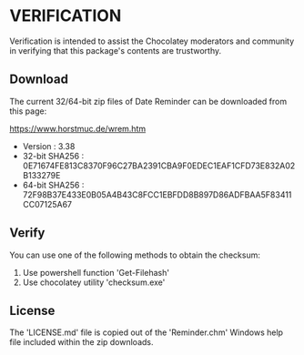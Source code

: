 # VERIFICATION
Verification is intended to assist the Chocolatey moderators and community in verifying that this package's contents are trustworthy.

## Download
The current 32/64-bit zip files of Date Reminder can be downloaded from this page:

https://www.horstmuc.de/wrem.htm

- Version    : 3.38
- 32-bit SHA256 : 0E71674FE813C8370F96C27BA2391CBA9F0EDEC1EAF1CFD73E832A02B133279E
- 64-bit SHA256 : 72F98B37E433E0B05A4B43C8FCC1EBFDD8B897D86ADFBAA5F83411CC07125A67

## Verify
You can use one of the following methods to obtain the checksum:
1. Use powershell function 'Get-Filehash'
2. Use chocolatey utility 'checksum.exe'


## License
The 'LICENSE.md' file is copied out of the 'Reminder.chm' Windows help
file included within the zip downloads.

